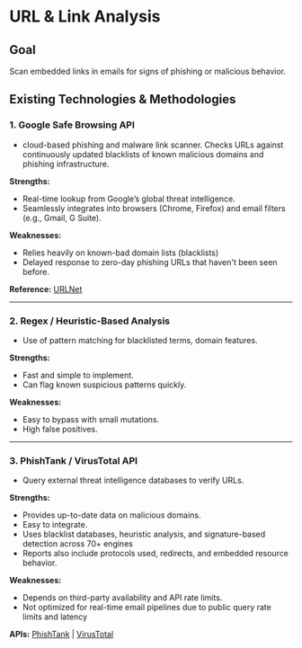# URL & Link Analysis

## Goal
Scan embedded links in emails for signs of phishing or malicious behavior.

## Existing Technologies & Methodologies

### 1. Google Safe Browsing API
- cloud-based phishing and malware link scanner. Checks URLs against continuously updated blacklists of known malicious domains and phishing infrastructure.

**Strengths:**
- Real-time lookup from Google’s global threat intelligence.
- Seamlessly integrates into browsers (Chrome, Firefox) and email filters (e.g., Gmail, G Suite).

**Weaknesses:**
- Relies heavily on known-bad domain lists (blacklists)
- Delayed response to zero-day phishing URLs that haven't been seen before.

**Reference:** [URLNet]([https://github.com/antonyt/urlNet](https://developers.google.com/safe-browsing/reference))

---

### 2. Regex / Heuristic-Based Analysis
- Use of pattern matching for blacklisted terms, domain features.

**Strengths:**
- Fast and simple to implement.
- Can flag known suspicious patterns quickly.

**Weaknesses:**
- Easy to bypass with small mutations.
- High false positives.

---

### 3. PhishTank / VirusTotal API
- Query external threat intelligence databases to verify URLs.

**Strengths:**
- Provides up-to-date data on malicious domains.
- Easy to integrate.
- Uses blacklist databases, heuristic analysis, and signature-based detection across 70+ engines
- Reports also include protocols used, redirects, and embedded resource behavior.

**Weaknesses:**
- Depends on third-party availability and API rate limits.
- Not optimized for real-time email pipelines due to public query rate limits and latency

**APIs:** [PhishTank](https://www.phishtank.com/api_info.php) | [VirusTotal](https://developers.virustotal.com/)
